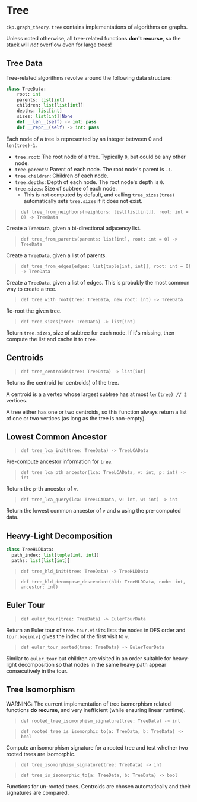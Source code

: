 # Tree

`ckp.graph_theory.tree` contains implementations of algorithms on graphs.

Unless noted otherwise, all tree-related functions **don't recurse**, so the stack will *not* overflow even for large trees!

## Tree Data

Tree-related algorithms revolve around the following data structure:

```py
class TreeData:
    root: int
    parents: list[int]
    children: list[list[int]]
    depths: list[int]
    sizes: list[int]|None
    def __len__(self) -> int: pass
    def __repr__(self) -> int: pass

```

Each node of a tree is represented by an integer between 0 and `len(tree)-1`.

- `tree.root`: The root node of a tree. Typically `0`, but could be any other node.
- `tree.parents`: Parent of each node. The root node's parent is `-1`.
- `tree.children`: Children of each node.
- `tree.depths`: Depth of each node. The root node's depth is `0`.
- `tree.sizes`: Size of subtree of each node.
  - This is not computed by default, and calling `tree_sizes(tree)` automatically sets `tree.sizes` if it does not exist.

> `def tree_from_neighbors(neighbors: list[list[int]], root: int = 0) -> TreeData`

Create a `TreeData`, given a bi-directional adjacency list.

> `def tree_from_parents(parents: list[int], root: int = 0) -> TreeData`

Create a `TreeData`, given a list of parents.

> `def tree_from_edges(edges: list[tuple[int, int]], root: int = 0) -> TreeData`

Create a `TreeData`, given a list of edges. This is probably the most common way to create a tree.

> `def tree_with_root(tree: TreeData, new_root: int) -> TreeData`

Re-root the given tree.

> `def tree_sizes(tree: TreeData) -> list[int]`

Return `tree.sizes`, size of subtree for each node. If it's missing, then compute the list and cache it to `tree`.

## Centroids

> `def tree_centroids(tree: TreeData) -> list[int]`

Returns the centroid (or centroids) of the tree.

A centroid is a a vertex whose largest subtree has at most `len(tree) // 2` vertices.

A tree either has one or two centroids, so this function always return a list of one or two vertices (as long as the tree is non-empty).

## Lowest Common Ancestor

> `def tree_lca_init(tree: TreeData) -> TreeLCAData`

Pre-compute ancestor information for `tree`.

> `def tree_lca_pth_ancestor(lca: TreeLCAData, v: int, p: int) -> int`

Return the `p`-th ancestor of `v`.

> `def tree_lca_query(lca: TreeLCAData, v: int, w: int) -> int`

Return the lowest common ancestor of `v` and `w` using the pre-computed data.

## Heavy-Light Decomposition

```py
class TreeHLDData:
  path_index: list[tuple[int, int]]
  paths: list[list[int]]
```

> `def tree_hld_init(tree: TreeData) -> TreeHLDData`

> `def tree_hld_decompose_descendant(hld: TreeHLDData, node: int, ancestor: int)`

## Euler Tour

> `def euler_tour(tree: TreeData) -> EulerTourData`

Return an Euler tour of `tree`.  `tour.visits` lists the nodes in DFS order and `tour.begin[v]` gives the index of the first visit to `v`.

> `def euler_tour_sorted(tree: TreeData) -> EulerTourData`

Similar to `euler_tour` but children are visited in an order suitable for heavy-light decomposition so that nodes in the same heavy path appear consecutively in the tour.

## Tree Isomorphism

WARNING: The current implementation of tree isomorphism related functions **do recurse**, and very inefficient (while ensuring linear runtime).

> `def rooted_tree_isomorphism_signature(tree: TreeData) -> int`

> `def rooted_tree_is_isomorphic_to(a: TreeData, b: TreeData) -> bool`

Compute an isomorphism signature for a rooted tree and test whether two rooted trees are isomorphic.

> `def tree_isomorphism_signature(tree: TreeData) -> int`

> `def tree_is_isomorphic_to(a: TreeData, b: TreeData) -> bool`

Functions for un-rooted trees.  Centroids are chosen automatically and their signatures are compared.
